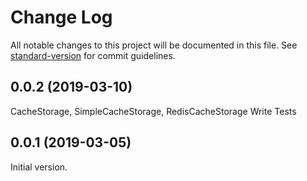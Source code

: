 # Change Log

All notable changes to this project will be documented in this file. See [standard-version](https://github.com/conventional-changelog/standard-version) for commit guidelines.

<a name="0.0.2"></a>
## 0.0.2 (2019-03-10)

CacheStorage, SimpleCacheStorage, RedisCacheStorage
Write Tests

<a name="0.0.1"></a>
## 0.0.1 (2019-03-05)

Initial version.

